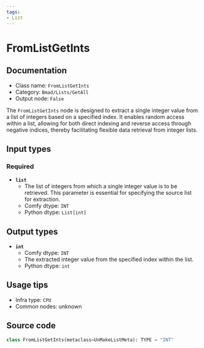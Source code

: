 ```yaml
---
tags:
- List
---
```


# FromListGetInts
## Documentation
- Class name: `FromListGetInts`
- Category: `Bmad/Lists/GetAll`
- Output node: `False`

The `FromListGetInts` node is designed to extract a single integer value from a list of integers based on a specified index. It enables random access within a list, allowing for both direct indexing and reverse access through negative indices, thereby facilitating flexible data retrieval from integer lists.
## Input types
### Required
- **`list`**
    - The list of integers from which a single integer value is to be retrieved. This parameter is essential for specifying the source list for extraction.
    - Comfy dtype: `INT`
    - Python dtype: `List[int]`
## Output types
- **`int`**
    - Comfy dtype: `INT`
    - The extracted integer value from the specified index within the list.
    - Python dtype: `int`
## Usage tips
- Infra type: `CPU`
- Common nodes: unknown


## Source code
```python
class FromListGetInts(metaclass=UnMakeListMeta): TYPE = "INT"

```
